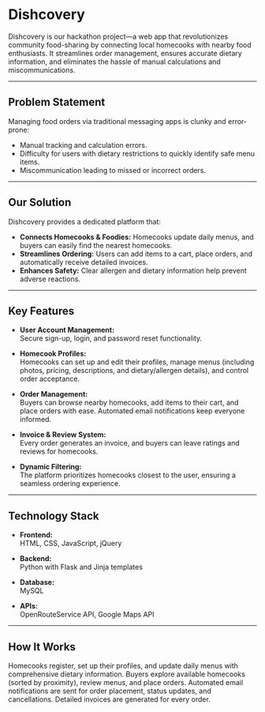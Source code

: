 # Dishcovery

Dishcovery is our hackathon project—a web app that revolutionizes community food-sharing by connecting local homecooks with nearby food enthusiasts. It streamlines order management, ensures accurate dietary information, and eliminates the hassle of manual calculations and miscommunications.

---

## Problem Statement

Managing food orders via traditional messaging apps is clunky and error-prone:
- Manual tracking and calculation errors.
- Difficulty for users with dietary restrictions to quickly identify safe menu items.
- Miscommunication leading to missed or incorrect orders.

---

## Our Solution

Dishcovery provides a dedicated platform that:
- **Connects Homecooks & Foodies:** Homecooks update daily menus, and buyers can easily find the nearest homecooks.
- **Streamlines Ordering:** Users can add items to a cart, place orders, and automatically receive detailed invoices.
- **Enhances Safety:** Clear allergen and dietary information help prevent adverse reactions.

---

## Key Features

- **User Account Management:**  
  Secure sign-up, login, and password reset functionality.

- **Homecook Profiles:**  
  Homecooks can set up and edit their profiles, manage menus (including photos, pricing, descriptions, and dietary/allergen details), and control order acceptance.

- **Order Management:**  
  Buyers can browse nearby homecooks, add items to their cart, and place orders with ease. Automated email notifications keep everyone informed.

- **Invoice & Review System:**  
  Every order generates an invoice, and buyers can leave ratings and reviews for homecooks.

- **Dynamic Filtering:**  
  The platform prioritizes homecooks closest to the user, ensuring a seamless ordering experience.

---

## Technology Stack

- **Frontend:**  
  HTML, CSS, JavaScript, jQuery

- **Backend:**  
  Python with Flask and Jinja templates

- **Database:**  
  MySQL

- **APIs:**  
  OpenRouteService API, Google Maps API

---

## How It Works

Homecooks register, set up their profiles, and update daily menus with comprehensive dietary information.
Buyers explore available homecooks (sorted by proximity), review menus, and place orders.
Automated email notifications are sent for order placement, status updates, and 
cancellations. Detailed invoices are generated for every order.
